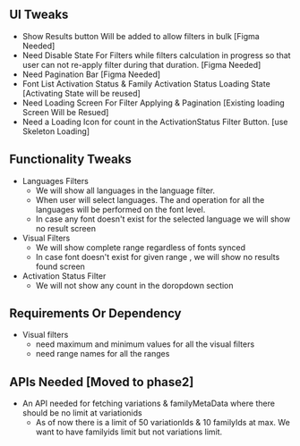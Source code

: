 ## UI Tweaks
- Show Results button Will be added to allow filters in bulk [Figma Needed]
- Need Disable State For Filters while filters calculation in progress so that user can not re-apply filter during that duration. [Figma Needed]
- Need Pagination Bar [Figma Needed]
- Font List Activation Status & Family Activation Status Loading State [Activating State will be reused]
- Need Loading Screen For Filter Applying & Pagination [Existing loading Screen Will be Resued]
- Need a Loading Icon for count in the ActivationStatus Filter Button. [use Skeleton Loading]

## Functionality Tweaks
- Languages Filters
  - We will show all languages in the language filter. 
  - When user will select languages. The and operation for all the languages will be performed on the font level. 
  - In case any font doesn't exist for the selected language we will show no result screen
- Visual Filters
  - We will show complete range regardless of fonts synced
  - In case font doesn't exist for given range , we will show no results found screen
- Activation Status Filter
  - We will not show any count in the doropdown section

## Requirements Or Dependency 
- Visual filters
  - need maximum and minimum values for all the visual filters 
  - need range names for all the ranges


## APIs Needed [Moved to phase2]

- An API needed for fetching variations & familyMetaData where there should be no limit at variationids
  - As of now there is a limit of 50 variationIds & 10 familyIds at max. We want to have familyids limit but not variations limit.

